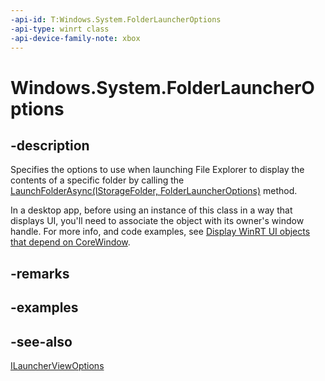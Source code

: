 ```yaml
---
-api-id: T:Windows.System.FolderLauncherOptions
-api-type: winrt class
-api-device-family-note: xbox
---
```


<!-- Class syntax.
public class FolderLauncherOptions : Windows.System.IFolderLauncherOptions, Windows.System.ILauncherViewOptions
-->

# Windows.System.FolderLauncherOptions

## -description
Specifies the options to use when launching File Explorer to display the contents of a specific folder by calling the [LaunchFolderAsync(IStorageFolder, FolderLauncherOptions)](launcher_launchfolderasync_1551340761.md) method.

In a desktop app, before using an instance of this class in a way that displays UI, you'll need to associate the object with its owner's window handle. For more info, and code examples, see [Display WinRT UI objects that depend on CoreWindow](/windows/apps/develop/ui-input/display-ui-objects#winui-3-with-c).

## -remarks

## -examples

## -see-also
[ILauncherViewOptions](ilauncherviewoptions.md)